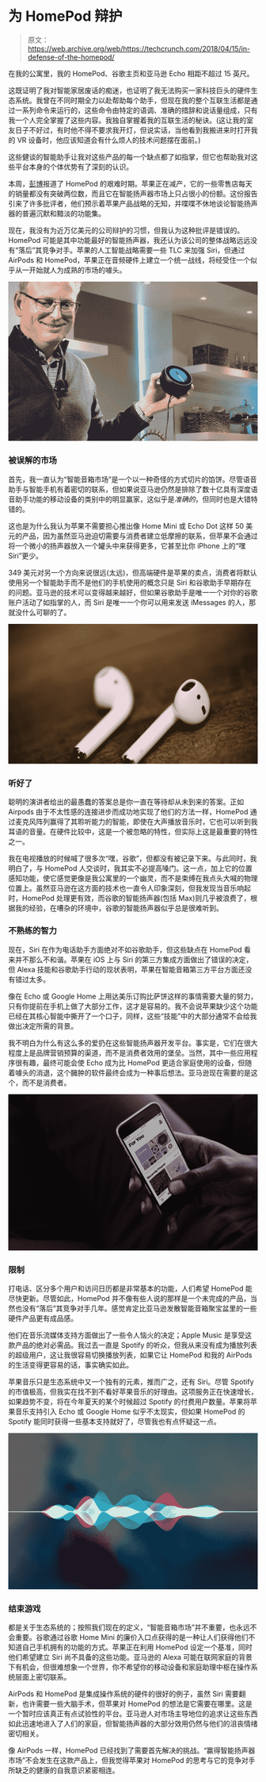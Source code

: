 # 为 HomePod 辩护 

> 原文：<https://web.archive.org/web/https://techcrunch.com/2018/04/15/in-defense-of-the-homepod/>

在我的公寓里，我的 HomePod、谷歌主页和亚马逊 Echo 相距不超过 15 英尺。

这既证明了我对智能家居废话的痴迷，也证明了我无法购买一家科技巨头的硬件生态系统。我曾在不同时期全力以赴帮助每个助手，但现在我的整个互联生活都是通过一系列命令来运行的，这些命令由特定的语调、准确的措辞和说话量组成，只有我一个人完全掌握了这些内容。我独自掌握着我的互联生活的秘诀。(这让我的室友日子不好过，有时他不得不要求我开灯，但说实话，当他看到我搬进来时打开我的 VR 设备时，他应该知道会有什么烦人的技术问题摆在面前。)

这些健谈的智能助手让我对这些产品的每一个缺点都了如指掌，但它也帮助我对这些平台本身的个体优势有了深刻的认识。

本周，[彭博](https://web.archive.org/web/20221206142902/https://www.bloomberg.com/news/articles/2018-04-12/apple-s-stumbling-homepod-isn-t-the-hot-seller-company-wanted)报道了 HomePod 的艰难时期。苹果正在减产，它的一些零售店每天的销量都没有突破两位数，而且它在智能扬声器市场上只占很小的份额。这份报告引来了许多批评者，他们预示着苹果产品战略的无知，并喋喋不休地谈论智能扬声器的普遍沉默和黯淡的功能集。

现在，我没有为近万亿美元的公司辩护的习惯，但我认为这种批评是错误的。HomePod 可能是其中功能最好的智能扬声器，我还认为该公司的整体战略远远没有“落后”其竞争对手。苹果的人工智能战略需要一些 TLC 来加强 Siri，但通过 AirPods 和 HomePod，苹果正在音频硬件上建立一个统一战线，将经受住一个似乎从一开始就人为成熟的市场的噱头。

![](img/1a261388fbaae73088a51cbed5e997b0.png)

### 被误解的市场

首先，我一直认为“智能音箱市场”是一个以一种奇怪的方式切片的馅饼。尽管语音助手与智能手机有着密切的联系，但如果说亚马逊仍然是排除了数十亿具有深度语音助手功能的移动设备的类别中的明显赢家，这似乎是*准确的*，但同时也是大错特错的。

这也是为什么我认为苹果不需要担心推出像 Home Mini 或 Echo Dot 这样 50 美元的产品，因为虽然亚马逊迫切需要与消费者建立低摩擦的联系，但苹果不会通过将一个微小的扬声器放入一个罐头中来获得更多，它甚至比你 iPhone 上的“嘿 Siri”更少。

349 美元对另一个方向来说很远(太远)，但高端硬件是苹果的卖点，消费者将默认使用另一个智能助手而不是他们的手机使用的概念只是 Siri 和谷歌助手早期存在的问题。亚马逊的技术可以变得越来越好，但如果谷歌助手是唯一一个对你的谷歌账户活动了如指掌的人，而 Siri 是唯一一个你可以用来发送 iMessages 的人，那就没什么可聊的了。

![](img/49f3462f9be4667bd1176c50acda136c.png)

### **听好了**

聪明的演讲者给出的最愚蠢的答案总是你一直在等待却从未到来的答案。正如 Airpods 由于不太性感的连接进步而成功地实现了他们的方法一样，HomePod 通过麦克风阵列赢得了其聆听能力的智能，即使在大声播放音乐时，它也可以听到我耳语的音量。在硬件比较中，这是一个被忽略的特性，但实际上这是最重要的特性之一。

我在电视播放的时候喊了很多次“嘿，谷歌”，但都没有被记录下来。与此同时，我明白了，与 HomePod 人交谈时，我其实不必提高嗓门。这一点，加上它的位置感知功能，使它感觉更像是我公寓里的一个幽灵，而不是束缚在我点头大喊的物理位置上。虽然亚马逊在这方面的技术也一直令人印象深刻，但我发现当音乐响起时，HomePod 处理更有效，而谷歌的智能扬声器(包括 Max)则几乎被浪费了，根据我的经验，在嘈杂的环境中，谷歌的智能扬声器似乎总是很难听到。

### 不熟练的智力

现在，Siri 在作为电话助手方面绝对不如谷歌助手，但这些缺点在 HomePod 看来并不那么不和谐。苹果在 iOS 上与 Siri 的第三方集成方面做出了错误的决定，但 Alexa 技能和谷歌助手行动的现状表明，苹果在智能音箱第三方平台方面还没有错过太多。

像在 Echo 或 Google Home 上用达美乐订购比萨饼这样的事情需要大量的努力，只有你提前在手机上做了大部分工作，这才是容易的。我不会说苹果缺少这个功能已经在其核心智能中撕开了一个口子，同样，这些“技能”中的大部分通常不会给我做出决定所需的背景。

我不明白为什么有这么多的爱扔在这些智能扬声器开发平台。事实是，它们在很大程度上是品牌营销预算的渠道，而不是消费者效用的堡垒。当然，其中一些应用程序很有趣，最终可能会使 Echo 成为比 HomePod 更适合家庭使用的设备，但随着噱头的消退，这个臃肿的软件最终会成为一种事后想法。亚马逊现在需要的是这个，而不是消费者。

![](img/ff922b22f9e8405a6fdc533adae0fbbc.png)

### 限制

打电话、区分多个用户和访问日历都是非常基本的功能，人们希望 HomePod 能尽快更新。尽管如此，HomePod 并不像有些人说的那样是一个未完成的产品，当然也没有“落后”其竞争对手几年。感觉肯定比亚马逊发散智能音箱聚宝盆里的一些硬件产品更有成品感。

他们在音乐流媒体支持方面做出了一些令人恼火的决定；Apple Music 是享受这款产品的绝对必需品。我过去一直是 Spotify 的听众，但我从来没有成为播放列表的超级用户，这让我很容易切换播放列表，如果它让 HomePod 和我的 AirPods 的生活变得更容易的话，事实确实如此。

苹果音乐只是生态系统中又一个独有的元素，推而广之，还有 Siri。尽管 Spotify 的市值极高，但我实在找不到不看好苹果音乐的好理由。这项服务正在快速增长，如果趋势不变，将在今年夏天的某个时候超过 Spotify 的付费用户数量。苹果将苹果音乐支持引入 Echo 或 Google Home 似乎不太现实，但如果 HomePod 的 Spotify 能同时获得一些基本支持就好了，尽管我也有点怀疑这一点。

![](img/e5c1c89c389102f21d9322b6f4979544.png)

### 结束游戏

都是关于生态系统的；按照我们现在的定义，“智能音箱市场”并不重要，也永远不会重要。谷歌通过谷歌 Home Mini 的廉价入口点获得的是一种让人们获得他们不知道自己手机拥有的功能的方式。苹果正在利用 HomePod 设定一个基准，同时他们希望建立 Siri 尚不具备的这些功能。亚马逊的 Alexa 可能在联网家庭的背景下有机会，但很难想象一个世界，你不希望你的移动设备和家庭助理中枢在操作系统层面上密切联系。

AirPods 和 HomePod 是集成操作系统的硬件的很好的例子，虽然 Siri 需要翻新，也许需要一些大脑手术，但苹果对 HomePod 的想法是它需要在哪里。这是一个暂时应该真正有点试验性的平台。亚马逊人对市场主导地位的追求让这些东西如此迅速地进入了人们的家庭，但智能扬声器的大部分效用仍然与他们的沮丧情绪密切相关。

像 AirPods 一样，HomePod 已经找到了需要首先解决的挑战。“赢得智能扬声器市场”不会发生在这款产品上，但我觉得苹果对 HomePod 的思考与它的竞争对手所缺乏的健康的自我意识紧密相连。